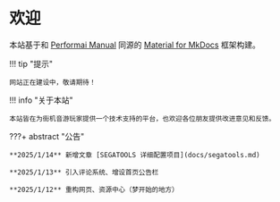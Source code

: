 # 欢迎

本站基于和 [Performai Manual](https://performai.evilleaker.com/manual/) 同源的 [Material for MkDocs](https://squidfunk.github.io/mkdocs-material/) 框架构建。

!!! tip "提示"

    网站正在建设中，敬请期待！

!!! info "关于本站"

    本站皆在为街机音游玩家提供一个技术支持的平台，也欢迎各位朋友提供改进意见和反馈。

???+ abstract "公告"

    **2025/1/14** 新增文章 [SEGATOOLS 详细配置项目](docs/segatools.md)

    **2025/1/13** 引入评论系统、增设首页公告栏

    **2025/1/12** 重构网页、资源中心（梦开始的地方）